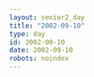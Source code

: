 ```yaml
---
layout: senior2_day
title: "2002-09-10"
type: day
id: 2002-09-10
date: 2002-09-10
robots: noindex
---
```


